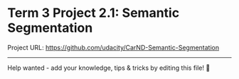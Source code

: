 # Term 3 Project 2.1: Semantic Segmentation

Project URL: https://github.com/udacity/CarND-Semantic-Segmentation

---

Help wanted - add your knowledge, tips & tricks by editing this file! 🎉
